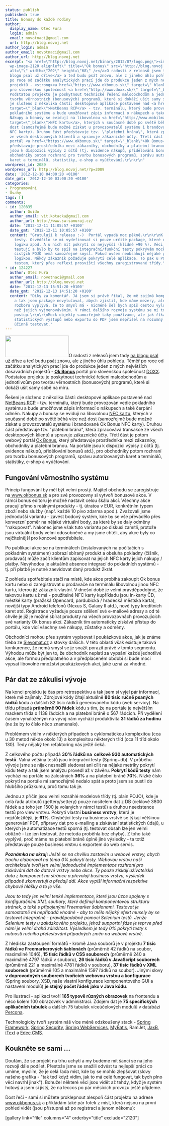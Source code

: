 ```yaml
---
status: publish
published: true
title: Bonusy do každé rodiny
author:
  display_name: Otec Fura
  login: admin
  email: novotnaci@gmail.com
  url: http://blog.novoj.net
author_login: admin
author_email: novotnaci@gmail.com
author_url: http://blog.novoj.net
excerpt: "<a href=\"http://blog.novoj.net/binary/2012/07/logo.png\"><img class=\"size-full
  wp-image-2120 alignleft\" title=\"Ok bonus\" src=\"http://blog.novoj.net/binary/2012/07/logo.png\"
  alt=\"\" width=\"202\" height=\"68\" /></a>O radosti z releasů jsem tady <a href=\"http://blog.novoj.net/2008/10/09/release-day/\">na
  blogu psal už dříve</a> a teď budu psát znovu, ale z jiného úhlu pohledu. Téměř
  po roce od začátku analytických prací jde do produkce jeden z mých největších dosavadních
  projektů - <strong><a href=\"https://www.okbonus.sk\" target=\"_blank\">Ok Bonus</a></strong> portál
  pro slovenskou společnost <a href=\"http://www.doxx.sk/\" target=\"_blank\">DOXX</a>.
  Podstatou projektu je poskytnout technické řešení maloobchodům a jednotlivcům pro
  tvorbu věrnostních (bonusových) programů, které si dokáží ušít samy sobě na míru.\r\n\r\nŘešení
  je složeno z několika částí: desktopové aplikace postavené nad <a href=\"http://netbeans.org/features/platform/\"
  target=\"_blank\">NetBeans RCP</a> - tzv. terminálu, který bude provozován vedle
  pokladního systému a bude umožňovat zápis informací o nákupech a také čerpání odměn.
  Nákupy a bonusy se evidují na libovolnou <a href=\"http://www.mobilmania.cz/clanky/google-nfc-neni-jen-nahrada-kreditni-karty/sc-3-a-1316282/default.aspx\"
  target=\"_blank\">NFC kartu</a>, kterých v současné době po světě běhá více než
  dost (samozřejmě bude možné získat u provozovatelů systému i brandované Ok Bonus
  NFC karty). Druhou část představuje tzv. \"platební brána\", která zpracovává transakce
  ze všech desktopových klientů a spravuje zákaznické účty. Třetí část je potom webový
  portál <a href=\"https://www.okbonus.sk\" target=\"_blank\">Ok Bonus</a>, který
  představuje prostředníka mezi zákazníky, obchodníky a platební branou. Na portále
  jsou k dispozici výpisy z účtů (tj. evidence nákupů, přidělování bonusů atd.), pro
  obchodníky potom rozhraní pro tvorbu bonusových programů, správu autorizovaných
  karet a terminálů, statistiky, e-shop a vyúčtování.\r\n\r\n"
wordpress_id: 2089
wordpress_url: http://blog.novoj.net/?p=2089
date: '2012-12-10 04:00:20 +0100'
date_gmt: '2012-12-10 03:00:20 +0100'
categories:
- Programování
- Úvahy
tags: []
comments:
- id: 120835
  author: Guido
  author_email: vit.kotacka@gmail.com
  author_url: http://www.sw-samuraj.cz/
  date: '2012-12-11 11:05:57 +0100'
  date_gmt: '2012-12-11 10:05:57 +0100'
  content: "Gratuluji k releasu :-)  Portál vypadá moc pěkně.\r\n\r\nK tomu pokrytí
    testy. Osvědčilo se mi vydefinovat si pouze určité package, které obsahují business
    logiku apod. A u nich mít pokrytí co nejvyšší (klidně +90 %). Věci, které se blbě
    testují a bylo by to spíš na integrační/funkční testy pokrývám mock objekty.\r\n\r\nTestování
    čistých POJO nemá samozřejmě smysl. Pokud ovšem neobsahují nějaké gettery se speciální
    logikou. Někdy zákazník požaduje pokrytí celé aplikace. To pak u POJO řeším jedním
    testem, který přes reflexi prosviští všechny zaregistrované třídy."
- id: 124227
  author: Otec Fura
  author_email: novotnaci@gmail.com
  author_url: http://blog.novoj.net
  date: '2012-12-13 15:51:20 +0100'
  date_gmt: '2012-12-13 14:51:20 +0100'
  content: "Díky za komentář. Já jsem si právě říkal, že mě zajímá komplexní pohled
    a tak jsem package nevylučoval, abych zjistil, kde máme mezery, ale z výše uvedeného
    rozboru vyplývá, že to smysl má - nicméně šel bych spíš cestou vylučování packagí,
    než jejich vyjmenováváním. V rámci dalšího rozvoje systému se mi to zdá jako spolehlivější
    postup.\r\n\r\nMock objekty samozřejmě taky používáme, ale jak říkám - v případě
    statistických výstupů nebo exportu do PDF jsem nepřišel na rozumný způsob jak
    účinně testovat."
---
```

<p><a href="http://blog.novoj.net/binary/2012/07/logo.png"><img class="size-full wp-image-2120 alignleft" title="Ok bonus" src="http://blog.novoj.net/binary/2012/07/logo.png" alt="" width="202" height="68" /></a>O radosti z releasů jsem tady <a href="http://blog.novoj.net/2008/10/09/release-day/">na blogu psal už dříve</a> a teď budu psát znovu, ale z jiného úhlu pohledu. Téměř po roce od začátku analytických prací jde do produkce jeden z mých největších dosavadních projektů - <strong><a href="https://www.okbonus.sk" target="_blank">Ok Bonus</a></strong> portál pro slovenskou společnost <a href="http://www.doxx.sk/" target="_blank">DOXX</a>. Podstatou projektu je poskytnout technické řešení maloobchodům a jednotlivcům pro tvorbu věrnostních (bonusových) programů, které si dokáží ušít samy sobě na míru.</p>
<p>Řešení je složeno z několika částí: desktopové aplikace postavené nad <a href="http://netbeans.org/features/platform/" target="_blank">NetBeans RCP</a> - tzv. terminálu, který bude provozován vedle pokladního systému a bude umožňovat zápis informací o nákupech a také čerpání odměn. Nákupy a bonusy se evidují na libovolnou <a href="http://www.mobilmania.cz/clanky/google-nfc-neni-jen-nahrada-kreditni-karty/sc-3-a-1316282/default.aspx" target="_blank">NFC kartu</a>, kterých v současné době po světě běhá více než dost (samozřejmě bude možné získat u provozovatelů systému i brandované Ok Bonus NFC karty). Druhou část představuje tzv. "platební brána", která zpracovává transakce ze všech desktopových klientů a spravuje zákaznické účty. Třetí část je potom webový portál <a href="https://www.okbonus.sk" target="_blank">Ok Bonus</a>, který představuje prostředníka mezi zákazníky, obchodníky a platební branou. Na portále jsou k dispozici výpisy z účtů (tj. evidence nákupů, přidělování bonusů atd.), pro obchodníky potom rozhraní pro tvorbu bonusových programů, správu autorizovaných karet a terminálů, statistiky, e-shop a vyúčtování.</p>
<p><a id="more"></a><a id="more-2089"></a></p>
<h2>Fungování věrnostního systému</h2>
<p>Princip fungování by měl být velmi prostý. Majitel obchodu se zaregistruje na<a href="http://www.okbonus.sk" target="_blank"> www.okbonus.sk</a> a pro své provozovny si vytvoří bonusové akce. V rámci bonus editoru je možné nastavit celou škálu akcí. Všechny akce pracují přímo s reálnými produkty - tj. útratou v EUR, konkrétním typem zboží nebo služby (např. každé 10 pivo zdarma apod.). Zvažovali jsme jednodušší variantu - zavést bodový systém, kde by se vše převádělo přes konverzní poměr na nějaké virtuální body, za které by se daly odměny "nakupovat". Nakonec jsme však tuto variantu po diskusi zamítli, protože jsou virtuální body velmi odosobněné a my jsme chtěli, aby akce byly co nejčitelnější pro koncové spotřebitele.</p>
<p>Po publikaci akce se na terminálech (instalovaných na počítačích s pokladním systémem) zobrazí sbíraný produkt a obsluha pokladny (číšník, prodavač) může začít klientům zapisovat na jejich NFC karty jejich nákupy / platby. Nevýhodou je aktuálně absence integrací do pokladních systémů - tj. při platbě je nutné zaevidovat daný produkt 2krát.</p>
<p>Z pohledu spotřebitele stačí na místě, kde akce probíhá zakoupit Ok bonus kartu nebo si zaregistrovat u prodavače na terminálu libovolnou jinou NFC kartu, kterou již zákazník vlastní. V dnešní době je velmi pravděpodobné, že takovou kartu už má - použitelné NFC karty kupříkladu jsou In-karty ČD, městké karty (pražská Opencard, pardubická / hradecká městská karta), novější typy Android telefonů (Nexus S, Galaxy II atd.), nové typy kreditních karet atd. Registrace vyžaduje pouze sdělení své e-mailové adresy a od té chvíle je již je možné sbírat produkty na všech provozovnách provozujících své varianty Ok bonus akcí. Zákazník tím automaticky získává přístup do portálu, kde vidí všechny své nákupy, zůstatky a odměny.</p>
<p>Obchodníci mohou přes systém vypisovat i poukázkové akce, jak je známe třeba ze <a href="http://slevomat.cz" target="_blank">Slevomat.cz</a> a stovky dalších. V této oblasti však existuje taková konkurence, že nemá smysl se je snažit porazit právě v tomto segmentu. Výhodou může být jen to, že obchodník neplatí za vypsání každé jednotlivé akce, ale formou předplatného a v předplaceném období si bude moci vypsat libovolné množství poukázkových akcí, jaké uzná za vhodné.</p>
<h2>Pár dat ze zákulisí vývoje</h2>
<p>Na konci projektu je čas pro retrospektivu a tak jsem si vyjel pár informací, které mě zajímaly. Zdrojové kódy čítají aktuálně <strong>80 tisíc ručně psaných řádků</strong> kódu a dalších 82 tisíc řádků generovaného kódu (web servicy). Na třídu připadá <strong>průměrně 90 řádek</strong> kódu s tím, že na portále je největším mackem třída o 1138 řádcích a na platební bráně o 567 řádcích. Při vydělení časem vynaloženým na vývoj nám vychází produktivita <strong>31 řádků za hodinu </strong>(ne že by to číslo něco znamenalo).</p>
<p>Problémem vidím v některých případech s cyklomatickou komplexitou (cca u 30 metod někde okolo 13) a komplexitou některých tříd (cca 11 tříd okolo 130). Tedy nějaký ten refaktoring nás ještě čeká.</p>
<p>Z celkového počtu připadá <strong>30% řádků na  celkově 930 automatických testů</strong>. Valná většina testů jsou integrační testy (Spring+db). V průběhu vývoje jsme se nijak nesnažili sledovat ani cílit na nějaké metriky pokrytí kódu testy a tak jsem analýzu provedl až v závěru. <strong>Pokrytí kódů testy</strong> nám vychází na portále na žalostných <strong>36% </strong>a na platební bráně <strong>70%</strong>. Nízké číslo pokrytí na portále mi samozřejmě nedalo spát a proto jsem se pustil do hlubšího průzkumu, proč tomu tak je.</p>
<p>Jednou z příčin jsou velmi rozsáhlé modelové třídy (tj. plain POJO), kde je celá řada atributů (gettery/settery) pouze nositelem dat z DB (ceklově 3800 řádek a z toho jen 1500 je volaných v rámci testů) a druhou neexistence testů pro view vrstvu. Pokrytí vlastní <strong>business vrstvy</strong>, která je nejdůležitější, je<strong> 61%</strong>. Chybějící testy na business vrstvě se týkají většinou generování PDF, přípravy dat pro e-mailing a získávání statistických údajů, u kterých je automatizace testů sporná (tj. testovat obsah lze jen velmi obtížně - lze jen testovat, že metoda proběhla bez chyby). Z toho také vyplývá, proč máme na platební bráně úplně jiné výsledky - ta totiž představuje pouze business vrstvu s exportem do web servis.</p>
<p><em><strong>Poznámka na okraj:</strong> Ještě se na chvilku zastavím u webové vrstvy, abych trochu elaboroval na téma 0% pokrytí testy. Webovou vrstvu naší architektuře tvoří jen velmi jednoduché implementace rozhraní pro získávání dat do datové vrstvy nebo akce. Ty pouze získají uživatelská data z komponent na stránce a převolají business vrstvu, výsledek případně zkonvertují a předají dál. Akce vypíší informační respektive chybové hlášky a to je vše. </em></p>
<p><em>Jsou to tedy jen velmi tenké implementace, které jsou úzce spojeny s konfiguračními XML soubory, které definují komponentovou strukturu stránek, a také s připojenými Freemarker šablonami. Testovat je samostatně mi nepřipadá vhodné - aby to mělo nějaký efekt musely by se testovat integračně - pravděpodobně pomocí Selenium testů. Jenže Selenium testy u zakázkového projektu, jehož supportní fáze je teprve před námi je velmi drahá záležitost. Výsledkem je tedy 0% pokrytí testy s nutností ručního přetestování případných změn na webové vrstvě.</em></p>
<p>Z hlediska zastoupení formátů - kromě Java souborů je v projektu <strong>7 tisíc řádků ve Freemarkerových šablonách</strong> (průměrně 42 řádků na soubor, maximálně 1046), <strong>15 tisíc řádků v CSS souborech</strong> (průměrně 240 a maximálně 4797 řádků v souboru), <strong>26 tisíc řádků v JavaScript souborech</strong> (průměrně 221 a maximálně 4781 řádků v souboru), <strong>37 tisíc řádků v XML souborech</strong> (průměrně 105 a maximálně 1597 řádků na soubor). Jinými slovy <strong>v doprovodných souborech tvořících webovou vrstvu a konfigurace</strong> (Spring soubory, XSD, naše vlastní konfigurace komponentového GUI a nastavení modulů) <strong>je stejný počet řádek jako v Java kódu</strong>.</p>
<p>Pro ilustraci - aplikaci tvoří <strong>165 typově různých obrazovek</strong> na frontendu a něco kolem 100 obrazovek v administraci. Zdojem dat je <strong>75 specifických aplikačních tabulek</strong> a dalších 75 tabulek víceúčelových modulů v databázi <a href="http://www.percona.com/" target="_blank">Percona</a>.</p>
<p>Technologicky tvoří systém náš více méně odzkoušený stack - <a href="http://www.springsource.org/spring-framework/" target="_blank">Spring Framework</a>, <a href="http://www.springsource.org/spring-security/" target="_blank">Spring Security</a>, <a href="http://static.springsource.org/spring-ws/site/" target="_blank">Spring WebServices</a>, <a href="http://www.mybatis.org/core/index.html" target="_blank">MyBatis</a>, RamJet, <a href="http://www.oracle.com/technetwork/articles/javase/index-140168.html" target="_blank">JaxB</a>, <a href="http://itextpdf.com/" target="_blank">iText</a> a <a href="http://www.edee-cms.cz/" target="_blank">Edee CMS</a>.</p>
<h2>Koukněte se sami ...</h2>
<p>Doufám, že se projekt na trhu uchytí a my budeme mít šanci se na jeho rozvoji dále podílet. Přestože jsme se snažili odvést tu nejlepší práci co umíme, myslím, že je celá řada míst, kde by se mohlo zlepšovat (slovy našeho grafika - "tak teď když vidím, jak to má celé fungovat, tak bych plno věcí navrhl jinak"). Bohužel některé věci jsou vidět až tehdy, když je systém hotový a jsem si jistý, že na leccos po pár měsících provozu ještě přijdeme.</p>
<p>Dost řečí - sami si můžete proklepnout alespoň část projektu na adrese <a href="http://www.okbonus.sk" target="_blank">www.okbonus.sk</a> a přikládám také pár fotek z míst, která nejsou na první pohled vidět (jsou přístupná až po registraci a jenom někomu):</p>
<p>[gallery link="file" columns="4" orderby="title" exclude="2120"]</p>
